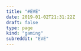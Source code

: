```yaml
---
title: "#EVE"
date: 2019-01-02T21:31:22Z
draft: false
type: page
kind: "gaming"
subreddit: "EVE"
---
```

